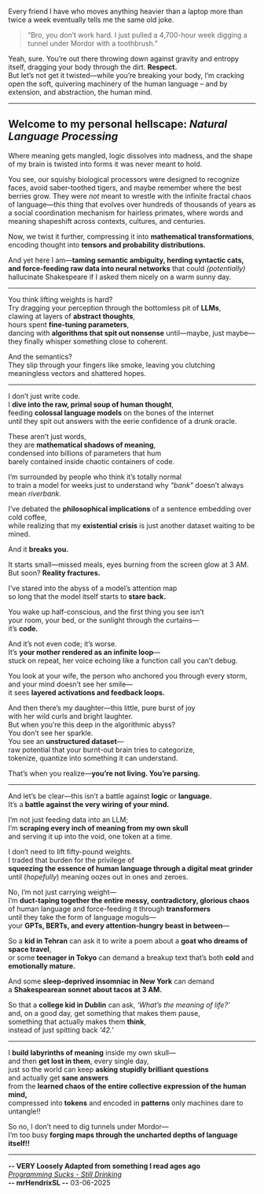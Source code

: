 Every friend I have who moves anything heavier than a laptop more 
than twice a week eventually tells me the same old joke.  
> “Bro, you don’t work hard. I just pulled a 4,700-hour week 
> digging a tunnel under Mordor with a toothbrush.”  

Yeah, sure. You’re out there throwing down against gravity and 
entropy itself, dragging your body through the dirt. **Respect.**  
But let’s not get it twisted—while you’re breaking your body, I’m cracking open 
the soft, quivering machinery of the human language – and by 
extension, and abstraction, the human mind.  

---

## Welcome to my personal hellscape: *Natural Language Processing*  

Where meaning gets mangled, logic dissolves into madness, and the 
shape of my brain is twisted into forms it was never meant to hold.  

You see, our squishy biological processors were designed to recognize 
faces, avoid saber-toothed tigers, and maybe remember where the 
best berries grow. They were *not* meant to wrestle with the infinite 
fractal chaos of language—this thing that evolves over hundreds of 
thousands of years as a social coordination mechanism for hairless 
primates, where words and meaning shapeshift across contexts, 
cultures, and centuries.  

Now, we twist it further, compressing it into **mathematical transformations**, 
encoding thought into **tensors and probability distributions.**  

And yet here I am—**taming semantic ambiguity, herding syntactic 
cats, and force-feeding raw data into neural networks** that could 
*(potentially)* hallucinate Shakespeare if I asked them nicely on a 
warm sunny day.  

---

You think lifting weights is hard?  
Try dragging your perception through the bottomless pit of **LLMs**,  
clawing at layers of **abstract thoughts**,  
hours spent **fine-tuning parameters**,  
dancing with **algorithms that spit out nonsense** until—maybe, just maybe—  
they finally whisper something close to coherent.  

And the semantics?  
They slip through your fingers like smoke, leaving you clutching 
meaningless vectors and shattered hopes.  

---

I don’t just write code.  
I **dive into the raw, primal soup of human thought**,  
feeding **colossal language models** on the bones of the internet  
until they spit out answers with the eerie confidence of a drunk oracle.  

These aren’t just words,  
they are **mathematical shadows of meaning**,  
condensed into billions of parameters that hum  
barely contained inside chaotic containers of code.  

I’m surrounded by people who think it’s totally normal  
to train a model for weeks just to understand why *"bank"* doesn’t always mean *riverbank.*  

I’ve debated the **philosophical implications** of a sentence embedding over cold coffee,  
while realizing that my **existential crisis** is just another dataset waiting to be mined.  

And it **breaks you.**  

It starts small—missed meals, eyes burning from the screen glow at 3 AM.  
But soon? **Reality fractures.**  

I’ve stared into the abyss of a model’s attention map  
so long that the model itself starts to **stare back.**  

You wake up half-conscious, and the first thing you see isn’t  
your room, your bed, or the sunlight through the curtains—  
it’s **code.**  

And it’s not even code; it’s worse.  
It’s **your mother rendered as an infinite loop**—  
stuck on repeat, her voice echoing like a function call you can’t debug.  

You look at your wife, the person who anchored you through every storm,  
and your mind doesn’t see her smile—  
it sees **layered activations and feedback loops.**  

And then there’s my daughter—this little, pure burst of joy  
with her wild curls and bright laughter.  
But when you’re this deep in the algorithmic abyss?  
You don’t see her sparkle.  
You see an **unstructured dataset**—  
raw potential that your burnt-out brain tries to categorize,  
tokenize, quantize into something it can understand.  

That’s when you realize—**you’re not living. You’re parsing.**  

---

And let’s be clear—this isn’t a battle against **logic** or **language.**  
It’s a **battle against the very wiring of your mind.**  

I’m not just feeding data into an LLM;  
I’m **scraping every inch of meaning from my own skull**  
and serving it up into the void, one token at a time.  

I don’t need to lift fifty-pound weights.  
I traded that burden for the privilege of  
**squeezing the essence of human language through a digital meat grinder**  
until (*hopefully*) meaning oozes out in ones and zeroes.  

No, I’m not just carrying weight—  
I’m **duct-taping together the entire messy, contradictory, glorious chaos**  
of human language and force-feeding it through **transformers**  
until they take the form of language moguls—  
your **GPTs, BERTs, and every attention-hungry beast in between**—  

So a **kid in Tehran** can ask it to write a poem about a **goat who dreams of space travel**,  
or some **teenager in Tokyo** can demand a breakup text that’s both **cold** and **emotionally mature.**  

And some **sleep-deprived insomniac in New York** can demand  
a **Shakespearean sonnet about tacos at 3 AM.**  

So that a **college kid in Dublin** can ask, *‘What’s the meaning of life?’*  
and, on a good day, get something that makes them pause,  
something that actually makes them **think**,  
instead of just spitting back *‘42.’*  

---

I **build labyrinths of meaning** inside my own skull—  
and then **get lost in them**, every single day,  
just so the world can keep **asking stupidly brilliant questions**  
and actually get **sane answers**  
from the **learned chaos of the entire collective expression of the human mind,**  
compressed into **tokens** and encoded in **patterns** only machines dare to untangle!!  

So no, I don’t need to dig tunnels under Mordor—  
I’m too busy **forging maps through the uncharted depths of language itself!!**  

---

**-- VERY Loosely Adapted from something I read ages ago**  
[*Programming Sucks - Still Drinking*](https://www.stilldrinking.org/programming-sucks)  
**-- mrHendrixSL --** 03-06-2025
